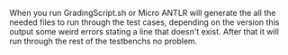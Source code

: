 When you run GradingScript.sh or Micro ANTLR will generate the all the needed files to run through the test cases, depending on the version this output some weird errors stating a line that doesn't exist.  After that it will run through the rest of the testbenchs no problem.  
